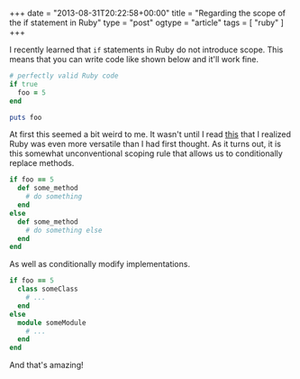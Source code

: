 +++
date = "2013-08-31T20:22:58+00:00"
title = "Regarding the scope of the if statement in Ruby"
type = "post"
ogtype = "article"
tags = [ "ruby" ]
+++

I recently learned that `if` statements in Ruby do not introduce scope. This means that you can write code like shown below and it'll work fine.

```ruby
# perfectly valid Ruby code
if true
  foo = 5
end

puts foo
```

At first this seemed a bit weird to me. It wasn't until I read [this](http://programmers.stackexchange.com/questions/58900/why-if-statements-do-not-introduce-scope-in-ruby-1-9) that I realized Ruby was even more versatile than I had first thought. As it turns out, it is this somewhat unconventional scoping rule that allows us to conditionally replace methods.

```ruby
if foo == 5
  def some_method
    # do something
  end
else
  def some_method
    # do something else
  end
end
```

As well as conditionally modify implementations.

```ruby
if foo == 5
  class someClass
    # ...
  end
else
  module someModule
    # ...
  end
end
```

And that's amazing!
